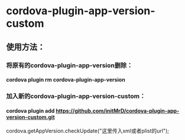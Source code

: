 # cordova-plugin-app-version-custom

## 使用方法：

### 将原有的cordova-plugin-app-version删除：

#### cordova plugin rm cordova-plugin-app-version

### 加入新的cordova-plugin-app-version-custom：

#### cordova plugin add https://github.com/initMrD/cordova-plugin-app-version-custom.git

cordova.getAppVersion.checkUpdate("这里传入xml或者plist的url");
